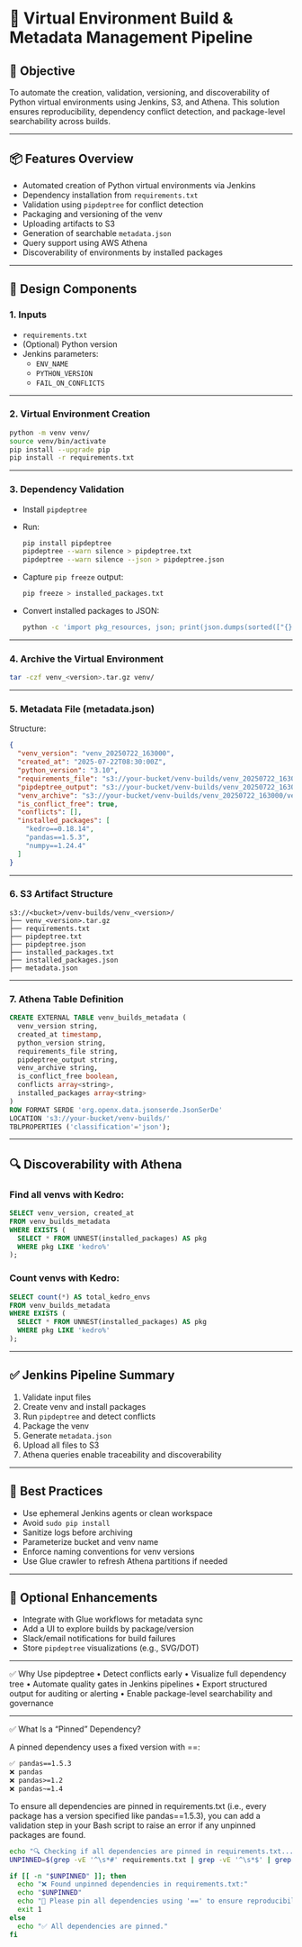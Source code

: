 # 🐍 Virtual Environment Build & Metadata Management Pipeline

## 🎯 Objective

To automate the creation, validation, versioning, and discoverability of Python virtual environments using Jenkins, S3, and Athena. This solution ensures reproducibility, dependency conflict detection, and package-level searchability across builds.

---

## 📦 Features Overview

- Automated creation of Python virtual environments via Jenkins
- Dependency installation from `requirements.txt`
- Validation using `pipdeptree` for conflict detection
- Packaging and versioning of the venv
- Uploading artifacts to S3
- Generation of searchable `metadata.json`
- Query support using AWS Athena
- Discoverability of environments by installed packages

---

## 🧱 Design Components

### 1. Inputs

- `requirements.txt`
- (Optional) Python version
- Jenkins parameters:
  - `ENV_NAME`
  - `PYTHON_VERSION`
  - `FAIL_ON_CONFLICTS`

---

### 2. Virtual Environment Creation

```bash
python -m venv venv/
source venv/bin/activate
pip install --upgrade pip
pip install -r requirements.txt
```

---

### 3. Dependency Validation

- Install `pipdeptree`
- Run:
  ```bash
  pip install pipdeptree
  pipdeptree --warn silence > pipdeptree.txt
  pipdeptree --warn silence --json > pipdeptree.json
  ```

- Capture `pip freeze` output:
  ```bash
  pip freeze > installed_packages.txt
  ```

- Convert installed packages to JSON:
  ```bash
  python -c 'import pkg_resources, json; print(json.dumps(sorted(["{}=={}".format(d.project_name, d.version) for d in pkg_resources.working_set])))' > installed_packages.json
  ```

---

### 4. Archive the Virtual Environment

```bash
tar -czf venv_<version>.tar.gz venv/
```

---

### 5. Metadata File (metadata.json)

Structure:
```json
{
  "venv_version": "venv_20250722_163000",
  "created_at": "2025-07-22T08:30:00Z",
  "python_version": "3.10",
  "requirements_file": "s3://your-bucket/venv-builds/venv_20250722_163000/requirements.txt",
  "pipdeptree_output": "s3://your-bucket/venv-builds/venv_20250722_163000/pipdeptree.json",
  "venv_archive": "s3://your-bucket/venv-builds/venv_20250722_163000/venv_20250722_163000.tar.gz",
  "is_conflict_free": true,
  "conflicts": [],
  "installed_packages": [
    "kedro==0.18.14",
    "pandas==1.5.3",
    "numpy==1.24.4"
  ]
}
```

---

### 6. S3 Artifact Structure

```
s3://<bucket>/venv-builds/venv_<version>/
├── venv_<version>.tar.gz
├── requirements.txt
├── pipdeptree.txt
├── pipdeptree.json
├── installed_packages.txt
├── installed_packages.json
├── metadata.json
```

---

### 7. Athena Table Definition

```sql
CREATE EXTERNAL TABLE venv_builds_metadata (
  venv_version string,
  created_at timestamp,
  python_version string,
  requirements_file string,
  pipdeptree_output string,
  venv_archive string,
  is_conflict_free boolean,
  conflicts array<string>,
  installed_packages array<string>
)
ROW FORMAT SERDE 'org.openx.data.jsonserde.JsonSerDe'
LOCATION 's3://your-bucket/venv-builds/'
TBLPROPERTIES ('classification'='json');
```

---

## 🔍 Discoverability with Athena

### Find all venvs with Kedro:

```sql
SELECT venv_version, created_at
FROM venv_builds_metadata
WHERE EXISTS (
  SELECT * FROM UNNEST(installed_packages) AS pkg
  WHERE pkg LIKE 'kedro%'
);
```

### Count venvs with Kedro:

```sql
SELECT count(*) AS total_kedro_envs
FROM venv_builds_metadata
WHERE EXISTS (
  SELECT * FROM UNNEST(installed_packages) AS pkg
  WHERE pkg LIKE 'kedro%'
);
```

---

## ✅ Jenkins Pipeline Summary

1. Validate input files
2. Create venv and install packages
3. Run `pipdeptree` and detect conflicts
4. Package the venv
5. Generate `metadata.json`
6. Upload all files to S3
7. Athena queries enable traceability and discoverability

---

## 🔐 Best Practices

- Use ephemeral Jenkins agents or clean workspace
- Avoid `sudo pip install`
- Sanitize logs before archiving
- Parameterize bucket and venv name
- Enforce naming conventions for venv versions
- Use Glue crawler to refresh Athena partitions if needed

---

## 🧩 Optional Enhancements

- Integrate with Glue workflows for metadata sync
- Add a UI to explore builds by package/version
- Slack/email notifications for build failures
- Store `pipdeptree` visualizations (e.g., SVG/DOT)

---

✅ Why Use pipdeptree
	•	Detect conflicts early
	•	Visualize full dependency tree
	•	Automate quality gates in Jenkins pipelines
	•	Export structured output for auditing or alerting
	•	Enable package-level searchability and governance

---
✅ What Is a “Pinned” Dependency?

A pinned dependency uses a fixed version with ==:

```txt
✅ pandas==1.5.3
❌ pandas
❌ pandas>=1.2
❌ pandas~=1.4
```

To ensure all dependencies are pinned in requirements.txt (i.e., every package has a version specified like pandas==1.5.3), you can add a validation step in your Bash script to raise an error if any unpinned packages are found.

```bash
echo "🔍 Checking if all dependencies are pinned in requirements.txt..."
UNPINNED=$(grep -vE '^\s*#' requirements.txt | grep -vE '^\s*$' | grep -vE '==' || true)

if [[ -n "$UNPINNED" ]]; then
  echo "❌ Found unpinned dependencies in requirements.txt:"
  echo "$UNPINNED"
  echo "🛑 Please pin all dependencies using '==' to ensure reproducibility."
  exit 1
else
  echo "✅ All dependencies are pinned."
fi
```